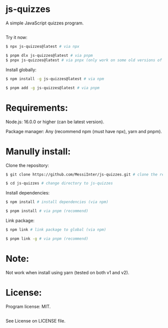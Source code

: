 # js-quizzes

A simple JavaScript quizzes program.

##
Try it now:
```bash
$ npx js-quizzes@latest # via npx
```

```bash
$ pnpm dlx js-quizzes@latest # via pnpm
$ pnpx js-quizzes@latest # via pnpx (only work on some old versions of pnpm)
```

Install globally:
```bash
$ npm install -g js-quizzes@latest # via npm
```

```bash
$ pnpm add -g js-quizzes@latest # via pnpm
```

##
# Requirements:
Node.js: 16.0.0 or higher (can be latest version).

Package manager: Any (recommend npm (must have npx), yarn and pnpm).

##
# Manully install:

Clone the repository:
```bash
$ git clone https://github.com/MessiInter/js-quizzes.git # clone the repo
```

```bash
$ cd js-quizzes # change directory to js-quizzes
```

Install dependencies:
```bash
$ npm install # install dependencies (via npm)
```

```bash
$ pnpm install # via pnpm (recommend)
```

Link package:
```bash
$ npm link # link package to global (via npm)
```

```bash
$ pnpm link -g # via pnpm (recommend)
```

##
# Note:
Not work when install using yarn (tested on both v1 and v2).

##
# License:
Program license: MIT.
##
See License on LICENSE file.